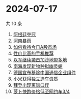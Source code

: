 # 2024-07-17

共 10 条

<!-- BEGIN ZHIHUSEARCH -->
<!-- 最后更新时间 Wed Jul 17 2024 03:10:44 GMT+0800 (China Standard Time) -->
1. [阿根廷夺冠](https://www.zhihu.com/search?q=阿根廷夺冠)
1. [河南暴雨](https://www.zhihu.com/search?q=河南暴雨)
1. [如何看待今日A股市场](https://www.zhihu.com/search?q=如何看待今日A股市场)
1. [性价比高的手机推荐](https://www.zhihu.com/search?q=性价比高的手机推荐)
1. [以军继续袭击加沙地带多地](https://www.zhihu.com/search?q=以军继续袭击加沙地带多地)
1. [南海发现新物种拟幽灵蛸](https://www.zhihu.com/search?q=南海发现新物种拟幽灵蛸)
1. [德国宣布移除中国通信企业组件](https://www.zhihu.com/search?q=德国宣布移除中国通信企业组件)
1. [小米获得独立造车资质](https://www.zhihu.com/search?q=小米获得独立造车资质)
1. [拜登出现离谱口误](https://www.zhihu.com/search?q=拜登出现离谱口误)
1. [萝卜快跑价格低至网约车3/4](https://www.zhihu.com/search?q=萝卜快跑价格低至网约车3/4)
<!-- END ZHIHUSEARCH -->
